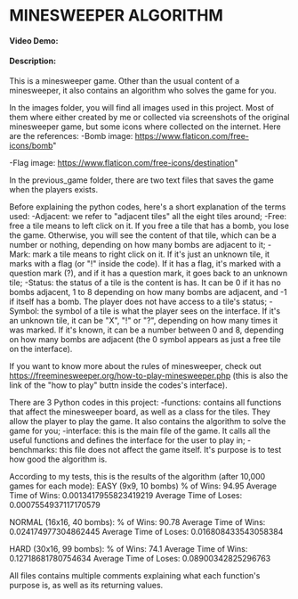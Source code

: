 # MINESWEEPER ALGORITHM
#### Video Demo:  <URL HERE>
#### Description:
This is a minesweeper game. Other than the usual content of a minesweeper, it also contains an algorithm who solves the game for you.

In the images folder, you will find all images used in this project. Most of them where either created by me or collected via screenshots of the original minesweeper game, but some icons where collected on the internet. Here are the references:
-Bomb image: https://www.flaticon.com/free-icons/bomb"

-Flag image: https://www.flaticon.com/free-icons/destination"

In the previous_game folder, there are two text files that saves the game when the players exists.

Before explaining the python codes, here's a short explanation of the terms used:
-Adjacent: we refer to "adjacent tiles" all the eight tiles around;
-Free: free a tile means to left click on it. If you free a tile that has a bomb, you lose the game. Otherwise, you will see the content of that tile, which can be a number or nothing, depending on how many bombs are adjacent to it;
-Mark: mark a tile means to right click on it. If it's just an unknown tile, it marks with a flag (or "!" inside the code). If it has a flag, it's marked with a question mark (?), and if it has a question mark, it goes back to an unknown tile;
-Status: the status of a tile is the content is has. It can be 0 if it has no bombs adjacent, 1 to 8 depending on how many bombs are adjacent, and -1 if itself has a bomb. The player does not have access to a tile's status;
-Symbol: the symbol of a tile is what the player sees on the interface. If it's an unknown tile, it can be "X", "!" or "?", depending on how many times it was marked. If it's known, it can be a number between 0 and 8, depending on how many bombs are adjacent (the 0 symbol appears as just a free tile on the interface).

If you want to know more about the rules of minesweeper, check out https://freeminesweeper.org/how-to-play-minesweeper.php (this is also the link of the "how to play" buttn inside the codes's interface).

There are 3 Python codes in this project:
-functions: contains all functions that affect the minesweeper board, as well as a class for the tiles. They allow the player to play the game. It also contains the algorithm to solve the game for you;
-interface: this is the main file of the game. It calls all the useful functions and defines the interface for the user to play in;
-benchmarks: this file does not affect the game itself. It's purpose is to test how good the algorithm is.

According to my tests, this is the results of the algorithm (after 10,000 games for each mode):
EASY (9x9, 10 bombs)
% of Wins: 94.95
Average Time of Wins: 0.0013417955823419219
Average Time of Loses: 0.0007554937117170579

NORMAL (16x16, 40 bombs):
% of Wins: 90.78
Average Time of Wins: 0.024174977304862445
Average Time of Loses: 0.016808433543058384

HARD (30x16, 99 bombs):
% of Wins: 74.1
Average Time of Wins: 0.12718681780754634
Average Time of Loses: 0.08900342825296763


All files contains multiple comments explaining what each function's purpose is, as well as its returning values.